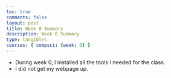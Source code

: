 ```yaml
---
toc: true
comments: false
layout: post
title: Week 0 Summary
description: Week 0 Summary
type: tangibles
courses: { compsci: {week: 0} }
---
```


- During week 0, I installed all the tools I needed for the class.
- I did not get my webpage up.

